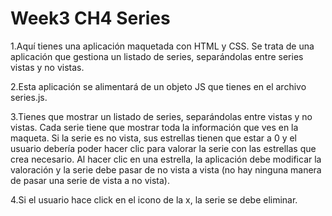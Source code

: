 # Week3 CH4 Series

1.Aquí tienes una aplicación maquetada con HTML y CSS. Se trata de una aplicación que gestiona un listado de series, separándolas entre series vistas y no vistas.

2.Esta aplicación se alimentará de un objeto JS que tienes en el archivo series.js.

3.Tienes que mostrar un listado de series, separándolas entre vistas y no vistas. Cada serie tiene que mostrar toda la información que ves en la maqueta. Si la serie es no vista, sus estrellas tienen que estar a 0 y el usuario debería poder hacer clic para valorar la serie con las estrellas que crea necesario. Al hacer clic en una estrella, la aplicación debe modificar la valoración y la serie debe pasar de no vista a vista (no hay ninguna manera de pasar una serie de vista a no vista).

4.Si el usuario hace click en el icono de la x, la serie se debe eliminar.
